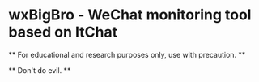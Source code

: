 # wxBigBro - WeChat monitoring tool based on ItChat

** For educational and research purposes only, use with precaution. **

** Don't do evil. **